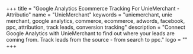 +++
title = "Google Analytics Ecommerce Tracking For UnieMerchant - Attributio"
name = "UnieMerchant"
keywords = "uniemerchant, unie merchant, google analytics, commerce, ecommerce, adwords, facebook, ppc, attribution, track leads, conversion tracking"
description = "Connect Google Analytics with UnieMerchant to find out where your leads are coming from. Track leads from the source - from search to ppc."
logo = ""
+++
